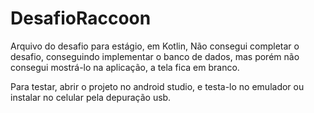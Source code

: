 # DesafioRaccoon

Arquivo do desafio para estágio, em Kotlin, Não consegui completar o desafio, conseguindo implementar o banco de dados, mas porém não consegui mostrá-lo na aplicação, a tela fica em branco.

Para testar, abrir o projeto no android studio, e testa-lo no emulador ou instalar no celular pela depuração usb.
